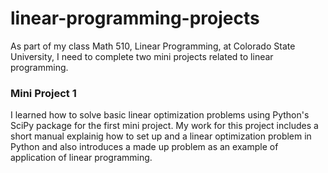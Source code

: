 # linear-programming-projects

As part of my class Math 510, Linear Programming, at Colorado State University, I need to complete two mini projects related to linear programming.

### Mini Project 1

I learned how to solve basic linear optimization problems using Python's SciPy package for the first mini project. 
My work for this project includes a short manual explainig how to set up and a linear optimization problem in Python and also introduces a made up problem as an example of application of linear programming.  

